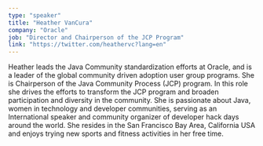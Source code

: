 ```yaml
---
type: "speaker"
title: "Heather VanCura"
company: "Oracle"
job: "Director and Chairperson of the JCP Program"
link: "https://twitter.com/heathervc?lang=en"
---
```


Heather leads the Java Community standardization efforts at Oracle, and is a leader of the global community driven adoption user group programs. She is Chairperson of the Java Community Process (JCP) program. In this role she drives the efforts to transform the JCP program and broaden participation and diversity in the community. She is passionate about Java, women in technology and developer communities, serving as an International speaker and community organizer of developer hack days around the world. She resides in the San Francisco Bay Area, California USA and enjoys trying new sports and fitness activities in her free time.
